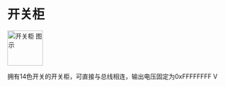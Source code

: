# 开关柜 <Badge text="v2.0" type="info"/>

<img alt="开关柜 图示" src="/images/expand/others/GVSwitchCabinetBlock.webp" class="center_image" style="width: 80px;">

拥有14色开关的开关柜，可直接与总线相连，输出电压固定为0xFFFFFFFF V